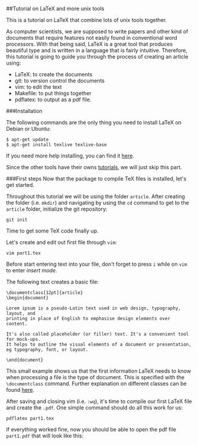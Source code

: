 ##Tutorial on LaTeX and more unix tools

This is a tutorial on LaTeX that combine lots of unix tools together. 

As computer scientists, we are supposed to write papers and other kind of documents that require features not easily found
in conventional word processors. With that being said, LaTeX is a great tool that produces beautiful type and 
is written in a language that is fairly intuitive. Therefore, this tutorial is going to guide you through the process
of creating an article using:
* LaTeX: to create the documents
* git: to version control the documents
* vim: to edit the text
* Makefile: to put things together
* pdflatex: to output as a pdf file.


###Installation 

The following commands are the only thing you need to install LaTeX on Debian or Ubuntu:

```
$ apt-get update
$ apt-get install texlive texlive-base
```

If you need more help installing, you can find it [here](http://www.tug.org/texlive/).

Since the other tools have their owns [tutorials](https://github.com/fvera002/ucr-cs100/tree/2015spring/textbook/tools),
we will just skip this part.

###First steps
Now that the package to compile TeX files is installed, let's get started. 

Throughout this tutorial we will be using the folder `article`. After creating the folder (i.e. `mkdir`) and navigating by using the `cd` command 
to get to the `article` folder, initialize the git repository: 

`git init`

Time to get some TeX code finally up. 

Let's create and edit out first file through `vim`: 

`vim part1.tex`

Before start entering text into your file, don't forget to press `i` while on `vim` to enter _insert mode_.

The following text creates a basic file: 

```
\documentclass[12pt]{article}
\begin{document}

Lorem ipsum is a pseudo-Latin text used in web design, typography, layout, and 
printing in place of English to emphasise design elements over content. 

It's also called placeholder (or filler) text. It's a convenient tool for mock-ups. 
It helps to outline the visual elements of a document or presentation, eg typography, font, or layout.

\end{document}
```

This small example shows us that the first information LaTeX needs to know when processing a file is
the type of document. This is specified with the `\documentclass` command. Further explanation on different classes 
can be found [here](http://en.wikibooks.org/wiki/LaTeX/Document_Structure#Document_classes).

After saving and closing vim (i.e. `:wq`), it's time to compile our first LaTeX file and create the `.pdf`. 
One simple command should do all this work for us:

`pdflatex part1.tex`

If everything worked fine, now you should be able to open the pdf file `part1.pdf` that will look like this:





